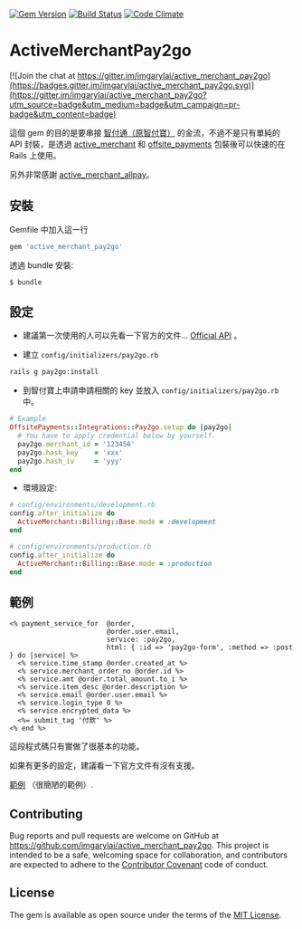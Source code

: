 [![Gem Version](https://badge.fury.io/rb/active_merchant_pay2go.svg)](https://badge.fury.io/rb/active_merchant_pay2go)
[![Build Status](https://travis-ci.org/imgarylai/active_merchant_pay2go.svg?branch=master)](https://travis-ci.org/imgarylai/active_merchant_pay2go)
[![Code Climate](https://codeclimate.com/github/imgarylai/active_merchant_pay2go/badges/gpa.svg)](https://codeclimate.com/github/imgarylai/active_merchant_pay2go)

# ActiveMerchantPay2go

[![Join the chat at https://gitter.im/imgarylai/active_merchant_pay2go](https://badges.gitter.im/imgarylai/active_merchant_pay2go.svg)](https://gitter.im/imgarylai/active_merchant_pay2go?utm_source=badge&utm_medium=badge&utm_campaign=pr-badge&utm_content=badge)

這個 gem 的目的是要串接 [智付通（原智付寶）](https://www.spgateway.com) 的金流，不過不是只有單純的 API 封裝，是透過 [active_merchant](https://github.com/activemerchant/active_merchant) 和 [offsite_payments](https://github.com/activemerchant/offsite_payments) 包裝後可以快速的在 Rails 上使用。

另外非常感謝 [active_merchant_allpay](https://github.com/xwaynec/active_merchant_allpay)。

## 安裝

Gemfile 中加入這一行

```ruby
gem 'active_merchant_pay2go'
```

透過 bundle 安裝:

```
$ bundle
```

## 設定

- 建議第一次使用的人可以先看一下官方的文件... [Official API](https://www.spgateway.com/dw_files/info_api/spgateway_gateway_MPGapi_V1_0_3.pdf) 。

- 建立 `config/initializers/pay2go.rb`
``` sh
rails g pay2go:install
```

- 到智付寶上申請申請相關的 key 並放入 `config/initializers/pay2go.rb` 中。
```rb
# Example
OffsitePayments::Integrations::Pay2go.setup do |pay2go|
  # You have to apply credential below by yourself.
  pay2go.merchant_id = '123456'
  pay2go.hash_key    = 'xxx'
  pay2go.hash_iv     = 'yyy'
end
```

- 環境設定:
```rb
# config/environments/development.rb
config.after_initialize do
  ActiveMerchant::Billing::Base.mode = :development
end
```
```rb
# config/environments/production.rb
config.after_initialize do
  ActiveMerchant::Billing::Base.mode = :production
end
```

## 範例

```erb
<% payment_service_for  @order,
                        @order.user.email,
                        service: :pay2go,
                        html: { :id => 'pay2go-form', :method => :post } do |service| %>
  <% service.time_stamp @order.created_at %>
  <% service.merchant_order_no @order.id %>
  <% service.amt @order.total_amount.to_i %>
  <% service.item_desc @order.description %>
  <% service.email @order.user.email %>
  <% service.login_type 0 %>
  <% service.encrypted_data %>
  <%= submit_tag '付款' %>
<% end %>
```
這段程式碼只有實做了很基本的功能。

如果有更多的設定，建議看一下官方文件有沒有支援。

[範例](https://github.com/imgarylai/rails_active_merchant_pay2go) （很簡陋的範例）.

## Contributing

Bug reports and pull requests are welcome on GitHub at https://github.com/imgarylai/active_merchant_pay2go. This project is intended to be a safe, welcoming space for collaboration, and contributors are expected to adhere to the [Contributor Covenant](contributor-covenant.org) code of conduct.

## License

The gem is available as open source under the terms of the [MIT License](http://opensource.org/licenses/MIT).
